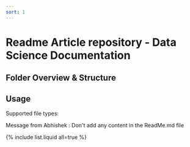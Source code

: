 ```yaml
---
sort: 1
---
```


# Readme Article repository - Data Science Documentation

## Folder Overview & Structure

## Usage 
Supported file types:


Message from Abhishek : Don't add any content in the ReadMe.md file


{% include list.liquid all=true %}

